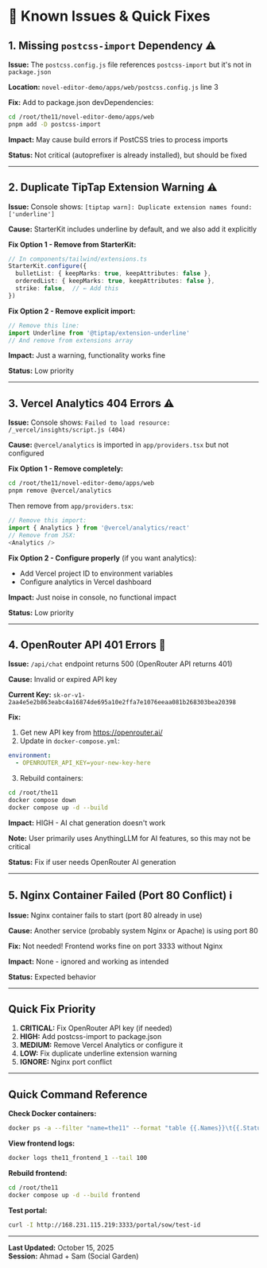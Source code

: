 # 🐛 Known Issues & Quick Fixes

## 1. Missing `postcss-import` Dependency ⚠️

**Issue:** The `postcss.config.js` file references `postcss-import` but it's not in `package.json`

**Location:** `novel-editor-demo/apps/web/postcss.config.js` line 3

**Fix:** Add to package.json devDependencies:
```bash
cd /root/the11/novel-editor-demo/apps/web
pnpm add -D postcss-import
```

**Impact:** May cause build errors if PostCSS tries to process imports

**Status:** Not critical (autoprefixer is already installed), but should be fixed

---

## 2. Duplicate TipTap Extension Warning ⚠️

**Issue:** Console shows: `[tiptap warn]: Duplicate extension names found: ['underline']`

**Cause:** StarterKit includes underline by default, and we also add it explicitly

**Fix Option 1 - Remove from StarterKit:**
```typescript
// In components/tailwind/extensions.ts
StarterKit.configure({
  bulletList: { keepMarks: true, keepAttributes: false },
  orderedList: { keepMarks: true, keepAttributes: false },
  strike: false,  // ← Add this
})
```

**Fix Option 2 - Remove explicit import:**
```typescript
// Remove this line:
import Underline from '@tiptap/extension-underline'
// And remove from extensions array
```

**Impact:** Just a warning, functionality works fine

**Status:** Low priority

---

## 3. Vercel Analytics 404 Errors ⚠️

**Issue:** Console shows: `Failed to load resource: /_vercel/insights/script.js (404)`

**Cause:** `@vercel/analytics` is imported in `app/providers.tsx` but not configured

**Fix Option 1 - Remove completely:**
```bash
cd /root/the11/novel-editor-demo/apps/web
pnpm remove @vercel/analytics
```
Then remove from `app/providers.tsx`:
```typescript
// Remove this import:
import { Analytics } from '@vercel/analytics/react'
// Remove from JSX:
<Analytics />
```

**Fix Option 2 - Configure properly** (if you want analytics):
- Add Vercel project ID to environment variables
- Configure analytics in Vercel dashboard

**Impact:** Just noise in console, no functional impact

**Status:** Low priority

---

## 4. OpenRouter API 401 Errors 🔴

**Issue:** `/api/chat` endpoint returns 500 (OpenRouter API returns 401)

**Cause:** Invalid or expired API key

**Current Key:** `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`

**Fix:**
1. Get new API key from https://openrouter.ai/
2. Update in `docker-compose.yml`:
```yaml
environment:
  - OPENROUTER_API_KEY=your-new-key-here
```
3. Rebuild containers:
```bash
cd /root/the11
docker compose down
docker compose up -d --build
```

**Impact:** HIGH - AI chat generation doesn't work

**Note:** User primarily uses AnythingLLM for AI features, so this may not be critical

**Status:** Fix if user needs OpenRouter AI generation

---

## 5. Nginx Container Failed (Port 80 Conflict) ℹ️

**Issue:** Nginx container fails to start (port 80 already in use)

**Cause:** Another service (probably system Nginx or Apache) is using port 80

**Fix:** Not needed! Frontend works fine on port 3333 without Nginx

**Impact:** None - ignored and working as intended

**Status:** Expected behavior

---

## Quick Fix Priority

1. **CRITICAL:** Fix OpenRouter API key (if needed)
2. **HIGH:** Add postcss-import to package.json
3. **MEDIUM:** Remove Vercel Analytics or configure it
4. **LOW:** Fix duplicate underline extension warning
5. **IGNORE:** Nginx port conflict

---

## Quick Command Reference

**Check Docker containers:**
```bash
docker ps -a --filter "name=the11" --format "table {{.Names}}\t{{.Status}}\t{{.Ports}}"
```

**View frontend logs:**
```bash
docker logs the11_frontend_1 --tail 100
```

**Rebuild frontend:**
```bash
cd /root/the11
docker compose up -d --build frontend
```

**Test portal:**
```bash
curl -I http://168.231.115.219:3333/portal/sow/test-id
```

---

**Last Updated:** October 15, 2025  
**Session:** Ahmad + Sam (Social Garden)
